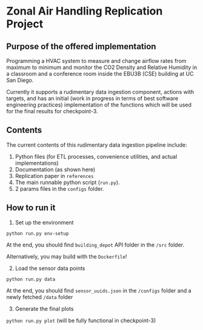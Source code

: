 # Zonal Air Handling Replication Project

## Purpose of the offered implementation
Programming a HVAC system to measure and change airflow rates from maximum to minimum and monitor the CO2 Density and Relative Humidity in a classroom and a conference room inside the EBU3B (CSE) building at UC San Diego.

Currently it supports a rudimentary data ingestion component, actions with targets, and has an initial (work in progress in terms of best software engineering practices) implementation of the functions which will be used for the final results for checkpoint-3.

## Contents
The current contents of this rudimentary data ingestion pipeline include:
1. Python files (for ETL processes, convenience utilities, and actual implementations)
2. Documentation (as shown here)
3. Replication paper in `references`
4. The main runnable python script (`run.py`). 
5. 2 params files in the `configs` folder.

## How to run it

1. Set up the environment

`python run.py env-setup`

At the end, you should find `building_depot` API folder in the `/src` folder.

Alternatively, you may build with the `Dockerfile`!

2. Load the sensor data points

`python run.py data`

At the end, you should find `sensor_uuids.json` in the `/configs` folder and a newly fetched `/data` folder

3. Generate the final plots

`python run.py plot` (will be fully functional in checkpoint-3)

